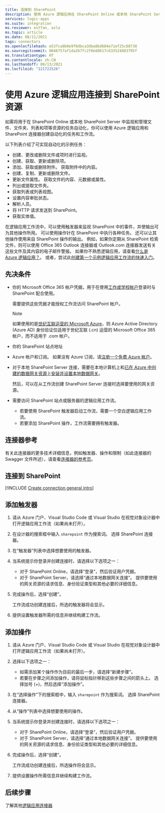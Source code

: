 ```yaml
---
title: 连接到 SharePoint
description: 使用 Azure 逻辑应用在 SharePoint Online 或本地 SharePoint Server 中监视和管理资源
services: logic-apps
ms.suite: integration
ms.reviewer: estfan, azla
ms.topic: article
ms.date: 08/11/2021
tags: connectors
ms.openlocfilehash: e53fca8b0e9f8dbca3dba8bd684e71ef25c88738
ms.sourcegitcommit: 0046757af1da267fc2f0e88617c633524883795f
ms.translationtype: HT
ms.contentlocale: zh-CN
ms.lasthandoff: 08/13/2021
ms.locfileid: "121722526"
---
```

# <a name="connect-to-sharepoint-resources-using-azure-logic-apps"></a>使用 Azure 逻辑应用连接到 SharePoint 资源

如需将用于在 SharePoint Online 或本地 SharePoint Server 中监视和管理文件、文件夹、列表和项等资源的任务自动化，你可以使用 Azure 逻辑应用和 SharePoint 连接器创建自动化的任务和工作流。

以下列表介绍了可实现自动化的示例任务：

* 创建、更改或删除文件或项时进行监视。
* 创建、获取、更新或删除项。
* 添加、获取或删除附件。 获取附件中的内容。
* 创建、复制、更新或删除文件。 
* 更新文件属性。 获取文件的内容、元数据或属性。
* 列出或提取文件夹。
* 获取列表或列表视图。
* 设置内容审批状态。
* 解析人员。
* 将 HTTP 请求发送到 SharePoint。
* 获取实体值。

在逻辑应用工作流中，可以使用触发器来监视 SharePoint 中的事件，并使输出可为其他操作所用。 可以使用操作针在 SharePoint 中执行各种任务。 还可以让其他操作使用来自 SharePoint 操作的输出。 例如，如果你定期从 SharePoint 检索文件，则可以使用 Office 365 Outlook 连接器或 Outlook.com 连接器发送有关这些文件及其内容的电子邮件警报。 如果你不熟悉逻辑应用，请查看[什么是 Azure 逻辑应用？](../logic-apps/logic-apps-overview.md)。 或者，尝试此[创建第一个示例逻辑应用工作流的快速入门](../logic-apps/quickstart-create-first-logic-app-workflow.md)。

## <a name="prerequisites"></a>先决条件

* 你的 Microsoft Office 365 帐户凭据，用于在使用[工作或学校帐户](https://support.microsoft.com/office/what-account-to-use-with-office-and-you-need-one-914e6610-2763-47ac-ab36-602a81068235#bkmk_msavsworkschool)登录时与 SharePoint 配合使用。

  需要提供这些凭据才能授权工作流访问 SharePoint 帐户。

  > [!NOTE]
  > 如果使用的是[世纪互联运营的 Microsoft Azure](https://portal.azure.cn)，则 Azure Active Directory (Azure AD) 身份验证仅适用于世纪互联 (.cn) 运营的 Microsoft Office 365 帐户，而不适用于 .com 帐户。

* 你的 SharePoint 站点地址

* Azure 帐户和订阅。 如果没有 Azure 订阅，请[注册一个免费 Azure 帐户](https://azure.microsoft.com/free/?WT.mc_id=A261C142F)。

* 对于本地 SharePoint Server 连接，需要在本地计算机上和[已在 Azure 中创建的数据网关资源](../logic-apps/logic-apps-gateway-connection.md)上[安装并设置本地数据网关](../logic-apps/logic-apps-gateway-install.md)。

  然后，可以在从工作流创建 SharePoint Server 连接时选择要使用的网关资源。

* 需要访问 SharePoint 站点或服务器的逻辑应用工作流。

  * 若要使用 SharePoint 触发器启动工作流，需要一个空白逻辑应用工作流。
  * 若要添加 SharePoint 操作，工作流需要拥有触发器。

## <a name="connector-reference"></a>连接器参考

有关此连接器的更多技术详细信息，例如触发器、操作和限制（如此连接器的 Swagger 文件所述），请查看[连接器的参考页](/connectors/sharepoint/)。

## <a name="connect-to-sharepoint"></a>连接到 SharePoint

[!INCLUDE [Create connection general intro](../../includes/connectors-create-connection-general-intro.md)]

## <a name="add-a-trigger"></a>添加触发器

1. 请从 Azure 门户、Visual Studio Code 或 Visual Studio 在视觉对象设计器中打开逻辑应用工作流（如果尚未打开）。

1. 在设计器的搜索框中输入 `sharepoint` 作为搜索词。 选择 SharePoint 连接器。

1. 在“触发器”列表中选择想要使用的触发器。

1. 当系统提示你登录并创建连接时，请选择以下选项之一：

   * 对于 SharePoint Online，请选择“登录”，然后验证用户凭据。
   * 对于 SharePoint Server，请选择“通过本地数据网关连接”。 提供要使用的网关资源的请求信息、身份验证类型和其他必要的详细信息。

1. 完成操作后，选择“创建”。

   工作流成功创建连接后，所选的触发器将会显示。

1. 提供设置触发器所需的信息并继续构建工作流。

## <a name="add-an-action"></a>添加操作

1. 请从 Azure 门户、Visual Studio Code 或 Visual Studio 在视觉对象设计器中打开逻辑应用工作流（如果尚未打开）。

1. 选择以下选项之一：

   * 如需添加某个操作作为目前的最后一步，请选择“新建步骤”。
   * 若要在步骤之间添加操作，请将鼠标指针移到这些步骤之间的箭头上。 选择加号 (+)，然后选择“添加操作”。 

1. 在“选择操作”下的搜索框中，输入 `sharepoint` 作为搜索词。 选择 SharePoint 连接器。

1. 从“操作”列表中选择想要使用的操作。

1. 当系统提示你登录并创建连接时，请选择以下选项之一：

   * 对于 SharePoint Online，请选择“登录”，然后验证用户凭据。
   * 对于 SharePoint Server，请选择“通过本地数据网关连接”。 提供要使用的网关资源的请求信息、身份验证类型和其他必要的详细信息。

1. 完成操作后，选择“创建”。

   工作流成功创建连接后，所选操作将会显示。

1. 提供设置操作所需信息并继续构建工作流。

## <a name="next-steps"></a>后续步骤

了解其他[逻辑应用连接器](../connectors/apis-list.md)
